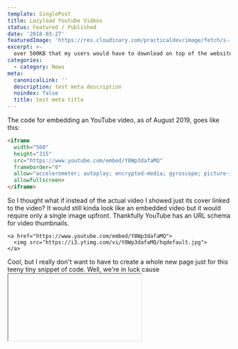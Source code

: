 ```yaml
---
template: SinglePost
title: Lazyload Youtube Videos
status: Featured / Published
date: '2018-03-27'
featuredImage: 'https://res.cloudinary.com/practicaldev/image/fetch/s--ESjkTlur--/c_limit%2Cf_auto%2Cfl_progressive%2Cq_auto%2Cw_880/https://i.imgur.com/IT0tvqp.png'
excerpt: >-
  over 500KB that my users would have to download on top of the website, regardless if they'll watch the video. Do you have   any idea how heavy this might hit your users, specially the ones with slow connection or low performing machines? To add     insult to injury they'd also be being tracked—Hi Google—for just loading a video they didn't even know was there.
categories:
  - category: News
meta:
  canonicalLink: ''
  description: test meta description
  noindex: false
  title: test meta title
---
```


The code for embedding an YouTube video, as of August 2019, goes like this:

```html
<iframe 
  width="560" 
  height="315" 
  src="https://www.youtube.com/embed/Y8Wp3dafaMQ" 
  frameborder="0" 
  allow="accelerometer; autoplay; encrypted-media; gyroscope; picture-in-picture" 
  allowfullscreen>
</iframe>
```

So I thought what if instead of the actual video I showed just its cover linked to the video? It would still kinda look like an embedded video but it would require only a single image upfront. Thankfully YouTube has an URL schema for video thumbnails.

```
<a href="https://www.youtube.com/embed/Y8Wp3dafaMQ">
  <img src="https://i3.ytimg.com/vi/Y8Wp3dafaMQ/hqdefault.jpg">
</a>
```

Cool, but I really don't want to have to create a whole new page just for this teeny tiny snippet of code. Well, we're in luck cause <iframe> has just the perfect thing for us—the srcdoc attribute. With it you can source the <iframe> directly in the hosting page. Just beware that it won't work on Edge or IE and that we can't use double quotes.

```
<iframe 
  ...
  srcdoc="<a href=https://www.youtube.com/embed/Y8Wp3dafaMQ><img src=https://i3.ytimg.com/vi/Y8Wp3dafaMQ/hqdefault.jpg></a>">
</iframe>
```

Finally you'll notice that if we click the image it'll load the video but in a paused state and we would need to click it again to start watching. Fret not, cause the embed video URL supports player parameters and among those there's the autoplay variable which does exactly what you would expect. Additionally due to browser's default style users on systems with scrollbar—namely not macOS—will see an unnecessary scrollbar, but nothing that a small CSS reset wouldn't fix.

![Youbue Additional JavaScript](https://res.cloudinary.com/practicaldev/image/fetch/s--ESjkTlur--/c_limit%2Cf_auto%2Cfl_progressive%2Cq_auto%2Cw_880/https://i.imgur.com/IT0tvqp.png)

```
<iframe width="560" height="315" src="https://www.youtube.com/embed/Id64silK_7M" frameborder="0" allow="accelerometer; autoplay; encrypted-media; gyroscope; picture-in-picture" allowfullscreen></iframe>
```

